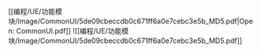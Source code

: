[[编程/UE/功能模块/Image/CommonUI/5de09cbeccdb0c671ff6a0e7cebc3e5b_MD5.pdf|Open: CommonUI.pdf]]
![[编程/UE/功能模块/Image/CommonUI/5de09cbeccdb0c671ff6a0e7cebc3e5b_MD5.pdf]]